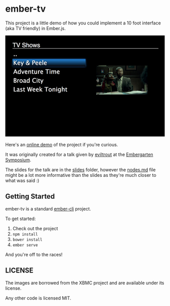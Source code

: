 # ember-tv

This project is a little demo of how you could implement a 10 foot
interface (aka TV friendly) in Ember.js.

![Screenshot](https://raw.githubusercontent.com/eviltrout/ember-tv/master/slides/screenshot.jpg)

Here's an [online demo](http://embertv.eviltrout.com) of the project if you're curious.

It was originally created for a talk given by [eviltrout](http://eviltrout.com)
at the [Embergarten Symposium](https://unspace.ca/embergarten/).

The slides for the talk are in the [slides](https://github.com/eviltrout/ember-tv/tree/master/slides)
folder, however the [nodes.md](https://github.com/eviltrout/ember-tv/blob/master/slides/notes.md) file
might be a lot more informative than the slides as they're much closer to what was said :)

## Getting Started

ember-tv is a standard [ember-cli](http://www.ember-cli.com/) project. 

To get started:

1. Check out the project
2. `npm install`
3. `bower install`
4. `ember serve`

And you're off to the races!

## LICENSE

The images are borrowed from the XBMC project and are available under
its license.

Any other code is licensed MIT.
